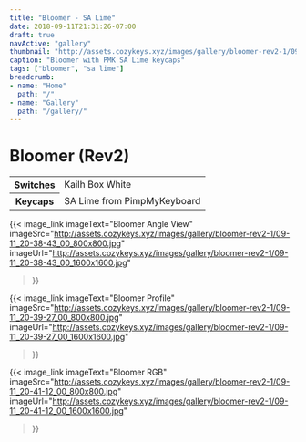 ```yaml
---
title: "Bloomer - SA Lime"
date: 2018-09-11T21:31:26-07:00
draft: true
navActive: "gallery"
thumbnail: "http://assets.cozykeys.xyz/images/gallery/bloomer-rev2-1/09-11_20-38-43_00_800x800.jpg"
caption: "Bloomer with PMK SA Lime keycaps"
tags: ["bloomer", "sa lime"]
breadcrumb:
- name: "Home"
  path: "/"
- name: "Gallery"
  path: "/gallery/"
---
```


# Bloomer (Rev2)

<table class="table table-hover">
    <tbody>
        <tr>
            <th scope="row">Switches</td>
            <td>Kailh Box White</td>
        </tr>
        <tr>
            <th scope="row">Keycaps</td>
            <td>SA Lime from PimpMyKeyboard</td>
        </tr>
    </tbody>
</table>


{{<
    image_link
        imageText="Bloomer Angle View"
        imageSrc="http://assets.cozykeys.xyz/images/gallery/bloomer-rev2-1/09-11_20-38-43_00_800x800.jpg"
        imageUrl="http://assets.cozykeys.xyz/images/gallery/bloomer-rev2-1/09-11_20-38-43_00_1600x1600.jpg"
>}}

{{<
    image_link
        imageText="Bloomer Profile"
        imageSrc="http://assets.cozykeys.xyz/images/gallery/bloomer-rev2-1/09-11_20-39-27_00_800x800.jpg"
        imageUrl="http://assets.cozykeys.xyz/images/gallery/bloomer-rev2-1/09-11_20-39-27_00_1600x1600.jpg"
>}}

{{<
    image_link
        imageText="Bloomer RGB"
        imageSrc="http://assets.cozykeys.xyz/images/gallery/bloomer-rev2-1/09-11_20-41-12_00_800x800.jpg"
        imageUrl="http://assets.cozykeys.xyz/images/gallery/bloomer-rev2-1/09-11_20-41-12_00_1600x1600.jpg"
>}}

